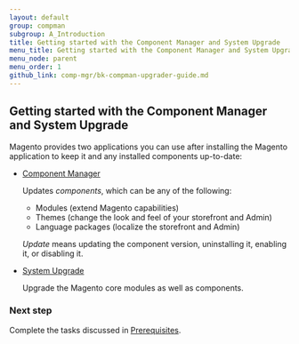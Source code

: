 ```yaml
---
layout: default 
group: compman
subgroup: A_Introduction
title: Getting started with the Component Manager and System Upgrade
menu_title: Getting started with the Component Manager and System Upgrade
menu_node: parent
menu_order: 1
github_link: comp-mgr/bk-compman-upgrader-guide.md
---
```


<h2>Getting started with the Component Manager and System Upgrade</h2>   
Magento provides two applications you can use after installing the Magento application to keep it and any installed components up-to-date:

*	<a href="{{ site.gdeurl }}comp-mgr/compman-start.html">Component Manager</a>

	Updates *components*, which can be any of the following:

	*	Modules (extend Magento capabilities)
	*	Themes (change the look and feel of your storefront and Admin)
	*	Language packages (localize the storefront and Admin)

	*Update* means updating the component version, uninstalling it, enabling it, or disabling it.

*	<a href="{{ site.gdeurl }}comp-mgr/upgrader/upgrade-start.html">System Upgrade</a>

	Upgrade the Magento core modules as well as components.

### Next step
Complete the tasks discussed in <a href="{{ site.gdeurl }}comp-mgr/prereq/prereq_compman-updater.html">Prerequisites</a>.